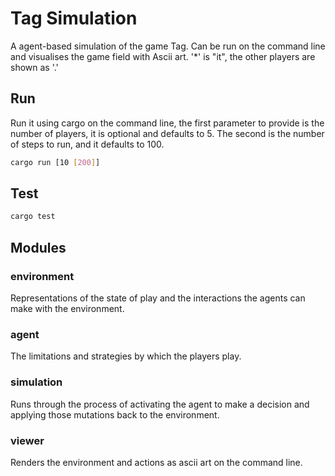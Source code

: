 # Tag Simulation

A agent-based simulation of the game Tag. Can be run on the command line and visualises the game field with Ascii art. '*' is "it", the other players are shown as '.' 

## Run

Run it using cargo on the command line, the first parameter to provide is the number of players, it is optional and defaults to 5. The second is the number of steps to run, and it defaults to 100.

```sh
cargo run [10 [200]]
```

## Test

```sh
cargo test
```

## Modules

### environment

Representations of the state of play and the interactions the agents can make with the environment.

### agent

The limitations and strategies by which the players play.

### simulation

Runs through the process of activating the agent to make a decision and applying those mutations back to the environment.

### viewer

Renders the environment and actions as ascii art on the command line.
